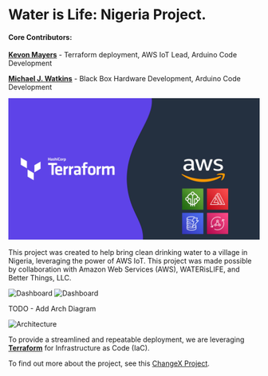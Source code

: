 # Water is Life: Nigeria Project.
#### Core Contributors:
**[Kevon Mayers](https://www.linkedin.com/in/kevonmayers)** - Terraform deployment, AWS IoT Lead, Arduino Code Development

**[Michael J. Watkins](https://www.linkedin.com/in/adampurdie/)** - Black Box Hardware Development, Arduino Code Development

![Terraform + AWS + Mini Pupper Logo](resources/aws-terraform-minipupper.png)


This project was created to help bring clean drinking water to a village in Nigeria, leveraging the power of AWS IoT. This project was made possible by collaboration with Amazon Web Services (AWS), WATERisLIFE, and Better Things, LLC.

![Dashboard](/resources/app-screenshots/mpc-web-app-dashboard-with-messages-dark-mode.png)
![Dashboard](/resources/app-screenshots/mpc-web-app-dashboard-charts-with-data-dark-mode.png)

TODO - Add Arch Diagram

![Architecture](/resources/architecture/MPC_BASIC_ARCH_WITH_KEY.png)



To provide a streamlined and repeatable deployment, we are leveraging **[Terraform](https://www.terraform.io/)** for Infrastructure as Code (IaC).

To find out more about the project, see this [ChangeX Project](https://www.changex.org/us/project/waterislife).


